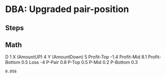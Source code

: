 # DBA: Upgraded pair-position

## Steps

## Math
D	1
X (AmountUP)	4
Y (AmountDown)	5
Profit-Top	-1.4
Profit-Mid	8.1
Profit-Bottom	0.5
Loss	-4
P-Pair	0.8
P-Top	0.5
P-Mid	0.2
P-Bottom	0.3
	
	0.056